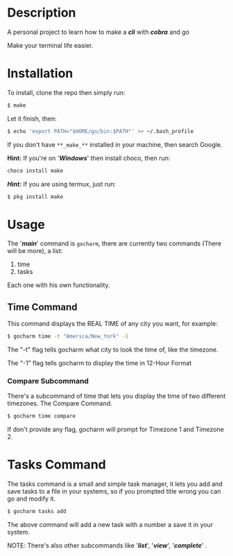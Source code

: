 # Description

A personal project to learn how to make a **_cli_** with **_cobra_** and go

Make your terminal life easier.

# Installation

To install, clone the repo then simply run:

```bash
$ make
```

Let it finish, then:

```bash
$ echo 'export PATH="$HOME/go/bin:$PATH"' >> ~/.bash_profile
```

If you don't have `**_make_**` installed in your machine, then search Google.

**Hint:** If you're on '**_Windows_**' then install choco, then run:

```bash
choco install make
```
**_Hint:_** If you are using termux, just run:

```bash
$ pkg install make
```

# Usage

The '**_main_**' command is `gocharm`, there are currently two commands (There will be more), a list:

1. time
2. tasks

Each one with his own functionality.

## Time Command

This command displays the REAL TIME of any city you want, for example:

```bash
$ gocharm time -t "America/New_York" -1
```

The "-t" flag tells gocharm what city to look the time of, like the timezone.

The "-1" flag tells gocharm to display the time in 12-Hour Format

### Compare Subcommand

There's a subcommand of time that lets you display the time of two different timezones. The Compare Command.

```bash
$ gocharm time compare
```

If don't provide any flag, gocharm will prompt for Timezone 1 and Timezone 2.

# Tasks Command

The tasks command is a small and simple task manager, it lets you add and save tasks to a file in your systems, so if you prompted title wrong you can go and modify it.

```bash
$ gocharm tasks add
```

The above command will add a new task with a number a save it in your system.

NOTE: There's also other subcommands like '**_list_**', '**_view_**', '**_complete_**' .
